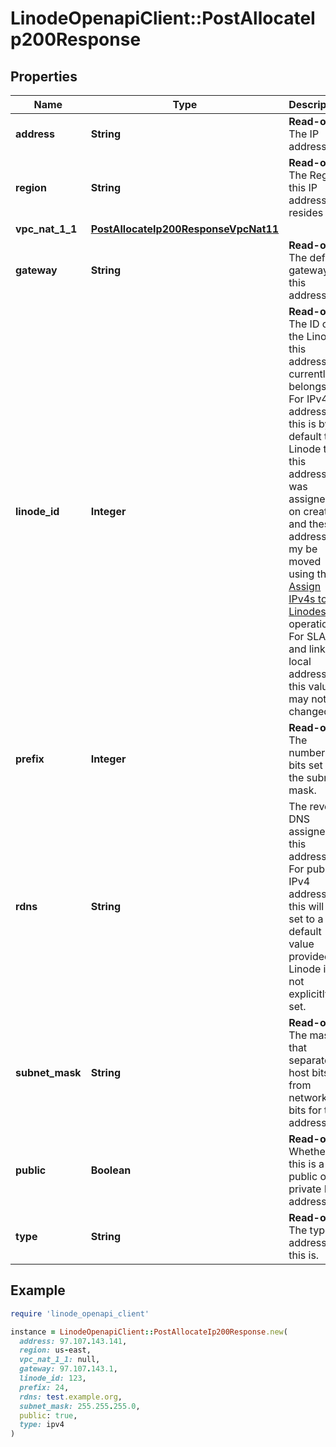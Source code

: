 # LinodeOpenapiClient::PostAllocateIp200Response

## Properties

| Name | Type | Description | Notes |
| ---- | ---- | ----------- | ----- |
| **address** | **String** | __Read-only__ The IP address. | [optional][readonly] |
| **region** | **String** | __Read-only__ The Region this IP address resides in. | [optional][readonly] |
| **vpc_nat_1_1** | [**PostAllocateIp200ResponseVpcNat11**](PostAllocateIp200ResponseVpcNat11.md) |  | [optional] |
| **gateway** | **String** | __Read-only__ The default gateway for this address. | [optional][readonly] |
| **linode_id** | **Integer** | __Read-only__ The ID of the Linode this address currently belongs to. For IPv4 addresses, this is by default the Linode that this address was assigned to on creation, and these addresses my be moved using the [Assign IPv4s to Linodes](https://techdocs.akamai.com/linode-api/reference/post-assign-ipv4s) operation. For SLAAC and link-local addresses, this value may not be changed. | [optional][readonly] |
| **prefix** | **Integer** | __Read-only__ The number of bits set in the subnet mask. | [optional][readonly] |
| **rdns** | **String** | The reverse DNS assigned to this address. For public IPv4 addresses, this will be set to a default value provided by Linode if not explicitly set. | [optional] |
| **subnet_mask** | **String** | __Read-only__ The mask that separates host bits from network bits for this address. | [optional][readonly] |
| **public** | **Boolean** | __Read-only__ Whether this is a public or private IP address. | [optional][readonly] |
| **type** | **String** | __Read-only__ The type of address this is. | [optional][readonly] |

## Example

```ruby
require 'linode_openapi_client'

instance = LinodeOpenapiClient::PostAllocateIp200Response.new(
  address: 97.107.143.141,
  region: us-east,
  vpc_nat_1_1: null,
  gateway: 97.107.143.1,
  linode_id: 123,
  prefix: 24,
  rdns: test.example.org,
  subnet_mask: 255.255.255.0,
  public: true,
  type: ipv4
)
```

